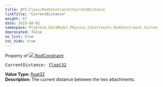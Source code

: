 ```yaml
---
title: API:Class/RodConstraint/CurrentDistance
linkTitle: "CurrentDistance"
weight: 67
date: 2019-08-02
namespace: Primrose.DataModel.Physics.Constraints.RodConstraint.CurrentDistance
deprecated: false
no_list: true
toc_hide: true
---
```

Property of <a href="/docs/api-reference/Class/RodConstraint"><img src="/icons/silk/axle.png"/>&nbsp;RodConstraint</a>
<pre class="method-declaration">
CurrentDistance: <a class="type" href="/docs/api-reference/System/Primitives#single">float32</a></pre>
<b>Value Type: </b>
<a class="type" href="/docs/api-reference/System/Primitives#single">float32</a>
<br/>
<b>Description: </b>
The current distance between the two attachments.

